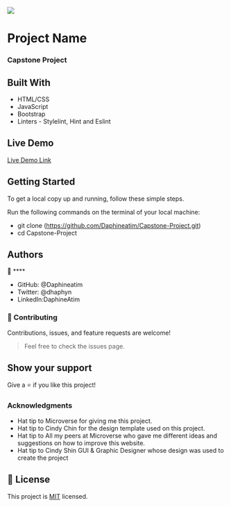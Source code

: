 ![](https://img.shields.io/badge/Microverse-blueviolet)

# Project Name

### Capstone Project

## Built With

- HTML/CSS
- JavaScript
- Bootstrap
- Linters - Stylelint, Hint and Eslint

## Live Demo

[Live Demo Link]()

## Getting Started

To get a local copy up and running, follow these simple steps.

Run the following commands on the terminal of your local machine:

- git clone (https://github.com/Daphineatim/Capstone-Project.git)
- cd Capstone-Project

## Authors

👤 ****

- GitHub: @Daphineatim
- Twitter: @dhaphyn
- LinkedIn:DaphineAtim

### :handshake: Contributing
Contributions, issues, and feature requests are welcome!
> Feel free to check the issues page.

## Show your support

Give a ⭐️ if you like this project!

### Acknowledgments
- Hat tip to Microverse for giving me this project.
- Hat tip to Cindy Chin for the design template used on this project.
- Hat tip to All my peers at Microverse who gave me different ideas and suggestions on how to improve this website.
- Hat tip to Cindy Shin GUI & Graphic Designer whose design was used to create the project


## 📝 License

This project is [MIT](./MIT.md) licensed.
